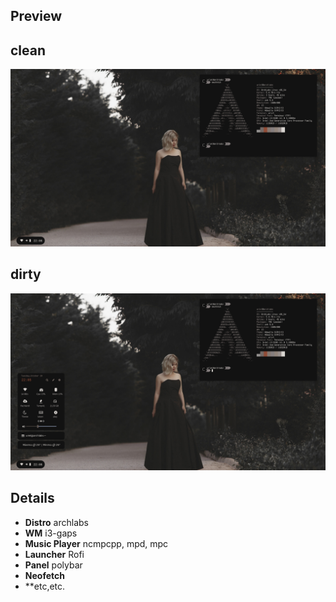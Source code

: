 ## Preview

## clean
![clean](/preview/off.png)
<br />
## dirty
![dirty](/preview/on.png)


## Details
- **Distro** archlabs
- **WM** i3-gaps
- **Music Player** ncmpcpp, mpd, mpc
- **Launcher** Rofi
- **Panel** polybar
- **Neofetch**
- **etc,etc.




